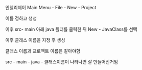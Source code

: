 인텔리제이
Main Menu - File - New - Project

이름 정하고 생성

이후 src- main 아래 java 폴더를 클릭한 뒤 New - JavaClass를 선택

이후 클래스 이름을 지정 후 생성

클래스 이름과 프로젝트 이름은 같아야함

src - main - java - 클래스이름이 나타나면 잘 만들어진거임
